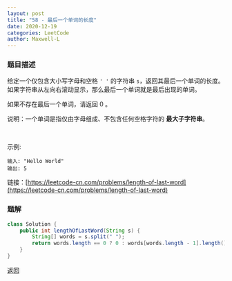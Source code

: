 ```yaml
---
layout: post
title: "58 - 最后一个单词的长度"
date: 2020-12-19
categories: LeetCode
author: Maxwell-L
---
```


### **题目描述**
给定一个仅包含大小写字母和空格 `' '` 的字符串 `s`，返回其最后一个单词的长度。如果字符串从左向右滚动显示，那么最后一个单词就是最后出现的单词。

如果不存在最后一个单词，请返回 0 。

说明：一个单词是指仅由字母组成、不包含任何空格字符的 **最大子字符串**。

 

示例:
```
输入: "Hello World"
输出: 5
```

链接：[https://leetcode-cn.com/problems/length-of-last-word](https://leetcode-cn.com/problems/length-of-last-word)

### **题解**
``` java
class Solution {
    public int lengthOfLastWord(String s) {
        String[] words = s.split(" ");
        return words.length == 0 ? 0 : words[words.length - 1].length();
    }
}
```

[返回](https://maxwell-blog.cn/leetcode/2020/10/08/leetcode.html)